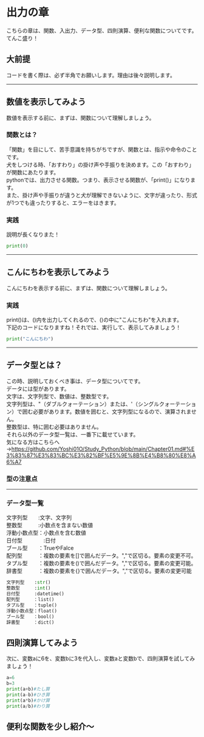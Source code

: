 # 出力の章
こちらの章は、関数、入出力、データ型、四則演算、便利な関数についてです。てんこ盛り！


## 大前提
コードを書く際は、必ず半角でお願いします。理由は後々説明します。

----

## 数値を表示してみよう
数値を表示する前に、まずは、関数について理解しましょう。

### 関数とは？
「関数」を目にして、苦手意識を持ちがちですが、関数とは、指示や命令のことです。<br>
犬をしつける時、「おすわり」の掛け声や手振りを決めます。この「おすわり」が関数にあたります。<br>
pythonでは、出力させる関数。つまり、表示させる関数が、「print()」になります。<br>
また、掛け声や手振りが違うと犬が理解できないように、文字が違ったり、形式が1つでも違ったりすると、エラーをはきます。<br>

### 実践
説明が長くなりまた！<br>

```Python
print(0)
```
-----

## こんにちわを表示してみよう
こんにちわを表示する前に、まずは、関数について理解しましょう。

### 実践
print()は、()内を出力してくれるので、()の中に"こんにちわ"を入れます。<br>
下記のコードになりますね！それでは、実行して、表示してみましょう！
```Python
print("こんにちわ")
```
------

## データ型とは？
この時、説明しておくべき事は、データ型についてです。<br>
データには型があります。<br>
文字は、文字列型で、数値は、整数型です。<br>
文字列型は、"（ダブルクォーテーション）または、'（シングルクォーテーション）で囲む必要があります。数値を囲むと、文字列型になるので、演算されません。<br>
整数型は、特に囲む必要はありません。<br>
それら以外のデータ型一覧は、一番下に載せています。<br>
気になる方はこちらへ→https://github.com/Yoshi01O/Study_Python/blob/main/Chapter01.md#%E3%83%87%E3%83%BC%E3%82%BF%E5%9E%8B%E4%B8%80%E8%A6%A7<br>

### 型の注意点


-------

### データ型一覧
文字列型　　:文字、文字列<br>
整数型　　　:小数点を含まない数値<br>
浮動小数点型：小数点を含む数値<br>
日付型　　　　:日付<br>
ブール型　　：TrueやFalce<br>
配列型　　　：複数の要素を[]で囲んだデータ。","で区切る。要素の変更不可。<br>
タプル型　　：複数の要素を()で囲んだデータ。","で区切る。要素の変更可能。<br>
辞書型　　　：複数の要素を{}で囲んだデータ。","で区切る。要素の変更可能<br>
```Python
文字列型　  :str()
整数型　　  :int()
日付型　　  :datetime()
配列型　　　：list()
タプル型　　：tuple()
浮動小数点型：float()
ブール型　　：bool()
辞書型　　　：dict()
```


## 四則演算してみよう
次に、変数aに6を、変数bに3を代入し、変数aと変数bで、四則演算を試してみましょう！
```Python
a=6
b=3
print(a+b)#たし算
print(a-b)#ひき算
print(a*b)#かけ算
print(a/b)#わり算
```

## 便利な関数を少し紹介～
